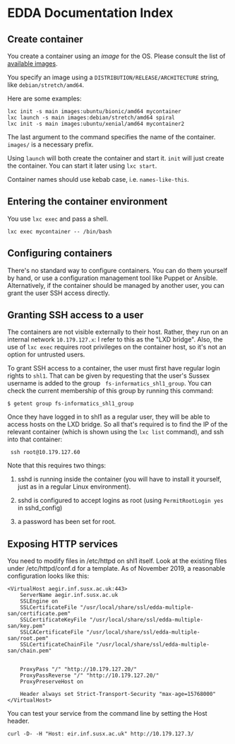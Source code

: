 # EDDA Documentation Index

## Create container

You create a container using an _image_ for the OS.  Please consult the list of
[available images](https://us.images.linuxcontainers.org/).

You specify an image using a `DISTRIBUTION/RELEASE/ARCHITECTURE` string, like
`debian/stretch/amd64`.

Here are some examples:

    lxc init -s main images:ubuntu/bionic/amd64 mycontainer
    lxc launch -s main images:debian/stretch/amd64 spiral
    lxc init -s main images:ubuntu/xenial/amd64 mycontainer2

The last argument to the command specifies the name of the container.  `images/`
is a necessary prefix.

Using `launch` will both create the container and start it.  `init` will just
create the container.  You can start it later using `lxc start`.

Container names should use kebab case, i.e. `names-like-this`.

## Entering the container environment

You use `lxc exec` and pass a shell.

    lxc exec mycontainer -- /bin/bash

## Configuring containers

There's no standard way to configure containers.  You can do them yourself by
hand, or use a configuration management tool like Puppet or Ansible.
Alternatively, if the container should be managed by another user, you can grant
the user SSH access directly.

## Granting SSH access to a user

The containers are not visible externally to their host.  Rather, they run on an
internal network `10.179.127.x`: I refer to this as the "LXD bridge".  Also, the
use of `lxc exec` requires root privileges on the container host, so it's not an
option for untrusted users.

To grant SSH access to a container, the user must first have regular login
rights to `shl1`.  That can be given by requesting that the user's Sussex
username is added to the group ` fs-informatics_shl1_group`.  You can check the
current membership of this group by running this command:

    $ getent group fs-informatics_shl1_group

Once they have logged in to shl1 as a regular user, they will be able to access
hosts on the LXD bridge.  So all that's required is to find the IP of the
relevant container (which is shown using the `lxc list` command), and ssh into
that container:

     ssh root@10.179.127.60

Note that this requires two things:

1.  sshd is running inside the container (you will have to install it yourself,
just as in a regular Linux environment).

2.  sshd is configured to accept logins as root (using `PermitRootLogin yes` in
    sshd_config)

3.  a password has been set for root.

## Exposing HTTP services

You need to modify files in /etc/httpd on shl1 itself.  Look at the existing
files under /etc/httpd/conf.d for a template.  As of November 2019, a reasonable
configuration looks like this:

    <VirtualHost aegir.inf.susx.ac.uk:443>
        ServerName aegir.inf.susx.ac.uk
        SSLEngine on
        SSLCertificateFile "/usr/local/share/ssl/edda-multiple-san/certificate.pem"
        SSLCertificateKeyFile "/usr/local/share/ssl/edda-multiple-san/key.pem"
        SSLCACertificateFile "/usr/local/share/ssl/edda-multiple-san/root.pem"
        SSLCertificateChainFile "/usr/local/share/ssl/edda-multiple-san/chain.pem"


        ProxyPass "/" "http://10.179.127.20/"
        ProxyPassReverse "/" "http://10.179.127.20/"
        ProxyPreserveHost on

        Header always set Strict-Transport-Security "max-age=15768000"
    </VirtualHost>

You can test your service from the command line by setting the Host header.

    curl -D- -H "Host: eir.inf.susx.ac.uk" http://10.179.127.3/
